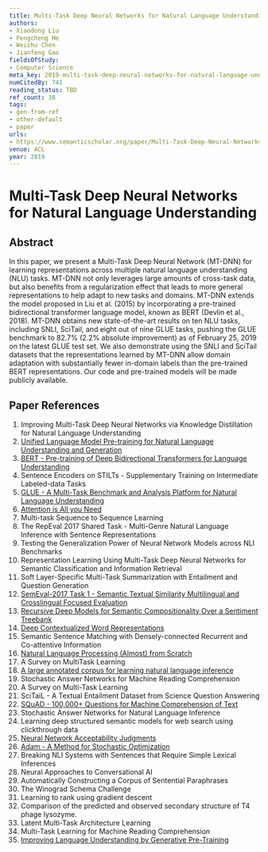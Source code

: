 ```yaml
---
title: Multi-Task Deep Neural Networks for Natural Language Understanding
authors:
- Xiaodong Liu
- Pengcheng He
- Weizhu Chen
- Jianfeng Gao
fieldsOfStudy:
- Computer Science
meta_key: 2019-multi-task-deep-neural-networks-for-natural-language-understanding
numCitedBy: 741
reading_status: TBD
ref_count: 38
tags:
- gen-from-ref
- other-default
- paper
urls:
- https://www.semanticscholar.org/paper/Multi-Task-Deep-Neural-Networks-for-Natural-Liu-He/658721bc13b0fa97366d38c05a96bf0a9f4bb0ac?sort=total-citations
venue: ACL
year: 2019
---
```


# Multi-Task Deep Neural Networks for Natural Language Understanding

## Abstract

In this paper, we present a Multi-Task Deep Neural Network (MT-DNN) for learning representations across multiple natural language understanding (NLU) tasks. MT-DNN not only leverages large amounts of cross-task data, but also benefits from a regularization effect that leads to more general representations to help adapt to new tasks and domains. MT-DNN extends the model proposed in Liu et al. (2015) by incorporating a pre-trained bidirectional transformer language model, known as BERT (Devlin et al., 2018). MT-DNN obtains new state-of-the-art results on ten NLU tasks, including SNLI, SciTail, and eight out of nine GLUE tasks, pushing the GLUE benchmark to 82.7% (2.2% absolute improvement) as of February 25, 2019 on the latest GLUE test set. We also demonstrate using the SNLI and SciTail datasets that the representations learned by MT-DNN allow domain adaptation with substantially fewer in-domain labels than the pre-trained BERT representations. Our code and pre-trained models will be made publicly available.

## Paper References

1. Improving Multi-Task Deep Neural Networks via Knowledge Distillation for Natural Language Understanding
2. [Unified Language Model Pre-training for Natural Language Understanding and Generation](2019-unified-language-model-pre-training-for-natural-language-understanding-and-generation)
3. [BERT - Pre-training of Deep Bidirectional Transformers for Language Understanding](2019-bert.md)
4. Sentence Encoders on STILTs - Supplementary Training on Intermediate Labeled-data Tasks
5. [GLUE - A Multi-Task Benchmark and Analysis Platform for Natural Language Understanding](2018-glue-a-multi-task-benchmark-and-analysis-platform-for-natural-language-understanding)
6. [Attention is All you Need](2017-transformer.md)
7. Multi-task Sequence to Sequence Learning
8. The RepEval 2017 Shared Task - Multi-Genre Natural Language Inference with Sentence Representations
9. Testing the Generalization Power of Neural Network Models across NLI Benchmarks
10. Representation Learning Using Multi-Task Deep Neural Networks for Semantic Classification and Information Retrieval
11. Soft Layer-Specific Multi-Task Summarization with Entailment and Question Generation
12. [SemEval-2017 Task 1 - Semantic Textual Similarity Multilingual and Crosslingual Focused Evaluation](2017-semeval-2017-task-1-semantic-textual-similarity-multilingual-and-crosslingual-focused-evaluation)
13. [Recursive Deep Models for Semantic Compositionality Over a Sentiment Treebank](2013-recursive-deep-models-for-semantic-compositionality-over-a-sentiment-treebank)
14. [Deep Contextualized Word Representations](2018-deep-contextualized-word-representations)
15. Semantic Sentence Matching with Densely-connected Recurrent and Co-attentive Information
16. [Natural Language Processing (Almost) from Scratch](2011-natural-language-processing-almost-from-scratch)
17. A Survey on MultiTask Learning
18. [A large annotated corpus for learning natural language inference](2015-a-large-annotated-corpus-for-learning-natural-language-inference)
19. Stochastic Answer Networks for Machine Reading Comprehension
20. A Survey on Multi-Task Learning
21. SciTaiL - A Textual Entailment Dataset from Science Question Answering
22. [SQuAD - 100,000+ Questions for Machine Comprehension of Text](2016-squad-100-000-questions-for-machine-comprehension-of-text)
23. Stochastic Answer Networks for Natural Language Inference
24. Learning deep structured semantic models for web search using clickthrough data
25. [Neural Network Acceptability Judgments](2019-neural-network-acceptability-judgments)
26. [Adam - A Method for Stochastic Optimization](2015-adam-a-method-for-stochastic-optimization)
27. Breaking NLI Systems with Sentences that Require Simple Lexical Inferences
28. Neural Approaches to Conversational AI
29. Automatically Constructing a Corpus of Sentential Paraphrases
30. The Winograd Schema Challenge
31. Learning to rank using gradient descent
32. Comparison of the predicted and observed secondary structure of T4 phage lysozyme.
33. Latent Multi-Task Architecture Learning
34. Multi-Task Learning for Machine Reading Comprehension
35. [Improving Language Understanding by Generative Pre-Training](2018-improving-language-understanding-by-generative-pre-training)
